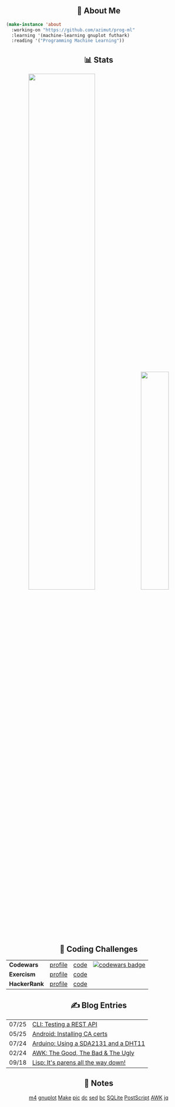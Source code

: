 <div id="about">
  <h2 align="center">👤 About Me</h2>
  <div>

``` lisp
(make-instance 'about
  :working-on "https://github.com/azimut/prog-ml"
  :learning '(machine-learning gnuplot futhark)
  :reading '("Programming Machine Learning"))
```

  </div>
</div>

<div id="stats">
  <h2 align="center">📊 Stats</h2>
  <p align="center">
    <img height="auto" width="60%" src ="https://github-readme-stats.vercel.app/api?username=azimut&show_icons=true&count_private=true&theme=gruvbox&hide_border=true&hide=issues,contribs&bg_color=00000000">
    <img height="auto" width="39%" src ="https://github-readme-stats.vercel.app/api/top-langs/?username=azimut&layout=compact&hide_border=true&theme=gruvbox&bg_color=00000000&langs_count=6&hide=csound%20score,csound">
  </p>
</div>

<div id="challenges" align="center">
  <h2 align="center">🥷 Coding Challenges</h2>
  <table>
      <tr>
          <td><b>Codewars</b></td>
          <td><a href="https://www.codewars.com/users/azimut">profile</a></td>
          <td><a href="https://github.com/azimut/challenges/tree/master/codewars">code</a></td>
          <td>
              <a href="https://www.codewars.com/users/azimut">
                  <img alt="codewars badge" src="https://www.codewars.com/users/azimut/badges/micro"/>
              </a>
          </td>
      </tr>
      <tr>
          <td><b>Exercism</b></td>
          <td><a href="https://exercism.org/profiles/azimut">profile</a></td>
          <td><a href="https://github.com/azimut/challenges/tree/master/exercism">code</a></td>
      </tr>
      <tr>
          <td><b>HackerRank</b></td>
          <td><a href="https://www.hackerrank.com/azimut">profile</a></td>
          <td><a href="https://github.com/azimut/challenges/tree/master/hackerrank">code</a></td>
      </tr>
  </table>
</div>

<div id="blog">
  <h2 align="center">✍️ Blog Entries</h2>
  <table id="blog_entries" align="center">
<tr>
<td>07/25</td>
<td><a target="_blank" href="http://azimut.github.io/blog/apitesting.html">CLI: Testing a REST API</a></td>
</tr>
<tr>
<td>05/25</td>
<td><a target="_blank" href="http://azimut.github.io/blog/adbfun.html">Android: Installing CA certs</a></td>
</tr>
<tr>
<td>07/24</td>
<td><a target="_blank" href="http://azimut.github.io/blog/sevendht.html">Arduino: Using a SDA2131 and a DHT11</a></td>
</tr>
<tr>
<td>02/24</td>
<td><a target="_blank" href="http://azimut.github.io/blog/awkgoodbadugly.html">AWK: The Good, The Bad &amp; The Ugly</a></td>
</tr>
<tr>
<td>09/18</td>
<td><a target="_blank" href="http://azimut.github.io/blog/lispturtles.html">Lisp: It's parens all the way down!</a></td>
</tr>
  </table>
</div>

<div id="notes">
  <h2 align="center">📓 Notes</h2>
  <div align="center">
<a target="_blank" href="https://azimut.github.io/notes/m4.html">m4</a>
<a target="_blank" href="https://azimut.github.io/notes/gnuplot.html">gnuplot</a>
<a target="_blank" href="https://azimut.github.io/notes/makefile.html">Make</a>
<a target="_blank" href="https://azimut.github.io/notes/pic.html">pic</a>
<a target="_blank" href="https://azimut.github.io/notes/dc.html">dc</a>
<a target="_blank" href="https://azimut.github.io/notes/sed.html">sed</a>
<a target="_blank" href="https://azimut.github.io/notes/bc.html">bc</a>
<a target="_blank" href="https://azimut.github.io/notes/sqlite.html">SQLite</a>
<a target="_blank" href="https://azimut.github.io/notes/postscript.html">PostScript</a>
<a target="_blank" href="https://azimut.github.io/notes/awk.html">AWK</a>
<a target="_blank" href="https://azimut.github.io/notes/jq.html">jq</a>
  </div>
</div>
